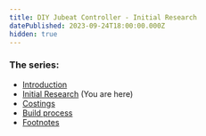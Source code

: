 ```yaml
---
title: DIY Jubeat Controller - Initial Research
datePublished: 2023-09-24T18:00:00.000Z
hidden: true
---
```


### The series:
- [Introduction](.)
- [Initial Research](#)  (You are here)
- [Costings](./costings)
- [Build process](./build-process)
- [Footnotes](./footnotes)
